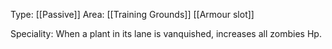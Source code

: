 Type: [[Passive]]
Area: [[Training Grounds]]
[[Armour slot]]

Speciality: When a plant in its lane is vanquished, increases all zombies Hp.